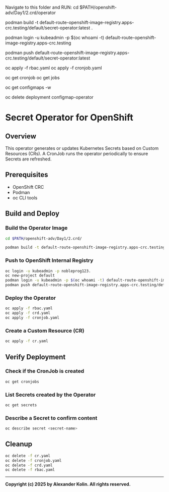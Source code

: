Navigate to this folder and RUN:
cd $PATH/openshift-adv/Day1/2.crd/operator


podman build -t default-route-openshift-image-registry.apps-crc.testing/default/secret-operator:latest .

podman login -u kubeadmin -p $(oc whoami -t) default-route-openshift-image-registry.apps-crc.testing

podman push default-route-openshift-image-registry.apps-crc.testing/default/secret-operator:latest

oc apply -f rbac.yaml
oc apply -f cronjob.yaml

oc get cronjob
oc get jobs

oc get configmaps -w

oc delete deployment configmap-operator

# Secret Operator for OpenShift

## Overview
This operator generates or updates Kubernetes Secrets based on Custom Resources (CRs). A CronJob runs the operator periodically to ensure Secrets are refreshed.

## Prerequisites
- OpenShift CRC
- Podman
- oc CLI tools

## Build and Deploy

### Build the Operator Image

```sh
cd $PATH/openshift-adv/Day1/2.crd/

podman build -t default-route-openshift-image-registry.apps-crc.testing/default/secret-operator:latest .
```

### Push to OpenShift Internal Registry
```sh
oc login -u kubeadmin -p nobleprog123.
oc new-project default
podman login -u kubeadmin -p $(oc whoami -t) default-route-openshift-image-registry.apps-crc.testing
podman push default-route-openshift-image-registry.apps-crc.testing/default/secret-operator:latest 
```

### Deploy the Operator
```sh
oc apply -f rbac.yaml
oc apply -f crd.yaml
oc apply -f cronjob.yaml
```

### Create a Custom Resource (CR)
```sh
oc apply -f cr.yaml
```

## Verify Deployment
### Check if the CronJob is created
```sh
oc get cronjobs
```

### List Secrets created by the Operator
```sh
oc get secrets
```

### Describe a Secret to confirm content
```sh
oc describe secret <secret-name>
```

## Cleanup
```sh
oc delete -f cr.yaml
oc delete -f cronjob.yaml
oc delete -f crd.yaml
oc delete -f rbac.yaml
```

---
**Copyright (c) 2025 by Alexander Kolin. All rights reserved.**